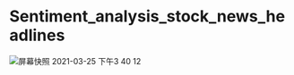 # Sentiment_analysis_stock_news_headlines

![屏幕快照 2021-03-25 下午3 40 12](https://user-images.githubusercontent.com/68200521/112552765-916b7100-8d80-11eb-918c-3a3ac2088d2a.png)
